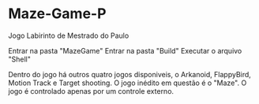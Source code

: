 # Maze-Game-P
 Jogo Labirinto de Mestrado do Paulo


 Entrar na pasta "MazeGame" 
 Entrar na pasta "Build"
 Executar o arquivo "Shell"

 Dentro do jogo há outros quatro jogos disponiveis, o Arkanoid, FlappyBird, Motion Track e Target shooting. O jogo inédito em questão é o "Maze". 
 O jogo é controlado apenas por um controle externo. 
